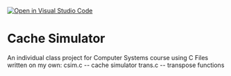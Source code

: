 [![Open in Visual Studio Code](https://classroom.github.com/assets/open-in-vscode-f059dc9a6f8d3a56e377f745f24479a46679e63a5d9fe6f495e02850cd0d8118.svg)](https://classroom.github.com/online_ide?assignment_repo_id=5877717&assignment_repo_type=AssignmentRepo)
# Cache Simulator
An individual class project for Computer Systems course using C
Files written on my own:
csim.c -- cache simulator
trans.c -- transpose functions
